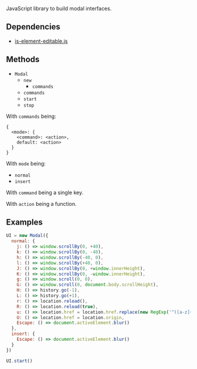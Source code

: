 JavaScript library to build modal interfaces.

Dependencies
------------

- [is-element-editable.js][]

Methods
-------

- `Modal`
  - `new`
    - `commands`
  - `commands`
  - `start`
  - `stop`

With `commands` being:

```
{
  <mode>: {
    <command>: <action>,
    default: <action>
  }
}
```

With `mode` being:

- `normal`
- `insert`

With `command` being a single key.

With `action` being a function.

Examples
--------

``` javascript
UI = new Modal({
  normal: {
    j: () => window.scrollBy(0, +40),
    k: () => window.scrollBy(0, -40),
    h: () => window.scrollBy(-40, 0),
    l: () => window.scrollBy(+40, 0),
    J: () => window.scrollBy(0, +window.innerHeight),
    K: () => window.scrollBy(0, -window.innerHeight),
    g: () => window.scroll(0, 0),
    G: () => window.scroll(0, document.body.scrollHeight),
    H: () => history.go(-1),
    L: () => history.go(+1),
    r: () => location.reload(),
    R: () => location.reload(true),
    u: () => location.href = location.href.replace(new RegExp('^([a-z]+://.+)/.+/?$'), '$1'),
    U: () => location.href = location.origin,
    Escape: () => document.activeElement.blur()
  },
  insert: {
    Escape: () => document.activeElement.blur()
  }
})
```

``` javascript
UI.start()
```

[is-element-editable.js]: https://github.com/alexherbo2/is-element-editable.js
